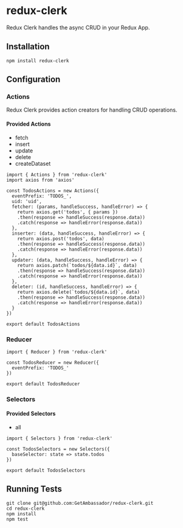 # redux-clerk

Redux Clerk handles the async CRUD in your Redux App.

## Installation

`npm install redux-clerk`

## Configuration

### Actions
Redux Clerk provides action creators for handling CRUD operations.

#### Provided Actions
* fetch
* insert
* update
* delete
* createDataset

```
import { Actions } from 'redux-clerk'
import axios from 'axios'

const TodosActions = new Actions({
  eventPrefix: 'TODOS_',
  uid: 'uid',
  fetcher: (params, handleSuccess, handleError) => {
    return axios.get('todos', { params })
    .then(response => handleSuccess(response.data))
    .catch(response => handleError(response.data))
  },
  inserter: (data, handleSuccess, handleError) => {
    return axios.post('todos', data)
    .then(response => handleSuccess(response.data))
    .catch(response => handleError(response.data))
  },
  updater: (data, handleSuccess, handleError) => {
    return axios.patch(`todos/${data.id}`, data)
    .then(response => handleSuccess(response.data))
    .catch(response => handleError(response.data))
  },
  deleter: (id, handleSuccess, handleError) => {
    return axios.delete(`todos/${data.id}`, data)
    .then(response => handleSuccess(response.data))
    .catch(response => handleError(response.data))
  }
})

export default TodosActions
```

### Reducer

```
import { Reducer } from 'redux-clerk'

const TodosReducer = new Reducer({
  eventPrefix: 'TODOS_'
})

export default TodosReducer
```

### Selectors

#### Provided Selectors
* all

```
import { Selectors } from 'redux-clerk'

const TodosSelectors = new Selectors({
  baseSelector: state => state.todos
})

export default TodosSelectors
```

## Running Tests
```
git clone git@github.com:GetAmbassador/redux-clerk.git
cd redux-clerk
npm install
npm test
```
